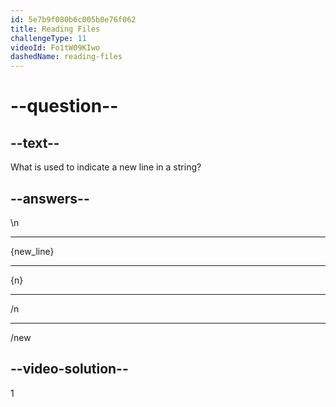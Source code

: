 ```yaml
---
id: 5e7b9f080b6c005b0e76f062
title: Reading Files
challengeType: 11
videoId: Fo1tW09KIwo
dashedName: reading-files
---
```


# --question--

## --text--

What is used to indicate a new line in a string?

## --answers--

\\n

---

{new_line}

---

{n}

---

/n

---

/new

## --video-solution--

1

